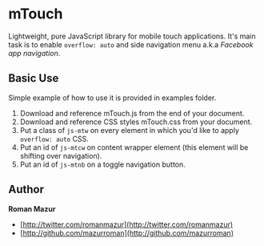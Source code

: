 # mTouch #

Lightweight, pure JavaScript library for mobile touch applications. It's main task is to enable `overflow: auto` and side navigation menu a.k.a *Facebook app navigation*.

## Basic Use
Simple example of how to use it is provided in examples folder.

1. Download and reference mTouch.js from the end of your document.
2. Download and reference CSS styles mTouch.css from your document.
3. Put a class of `js-mtw` on every element in which you'd like to apply `overflow: auto` CSS.
4. Put an id of `js-mtcw` on content wrapper element (this element will be shifting over navigation).
5. Put an id of `js-mtnb` on a toggle navigation button.

## Author

**Roman Mazur**

+ [http://twitter.com/romanmazur](http://twitter.com/romanmazur)
+ [http://github.com/mazurroman](http://github.com/mazurroman)